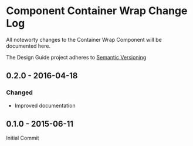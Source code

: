 Component Container Wrap Change Log
===================================
All noteworty changes to the Container Wrap Component will be documented here.

The Design Guide project adheres to [Semantic Versioning](http://semver.org)


0.2.0 - 2016-04-18
------------------
### Changed
* Improved documentation


0.1.0 - 2015-06-11
------------------
Initial Commit
